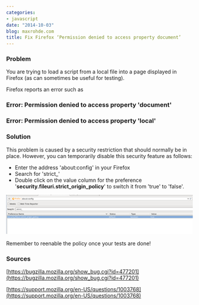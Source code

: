 ```yaml
---
categories:
- javascript
date: "2014-10-03"
blog: maxrohde.com
title: Fix Firefox ‘Permission denied to access property document’
---
```


### Problem

You are trying to load a script from a local file into a page displayed in Firefox (as can sometimes be useful for testing).

Firefox reports an error such as

### Error: Permission denied to access property 'document'

### Error: Permission denied to access property 'local'

### Solution

This problem is caused by a security restriction that should normally be in place. However, you can temporarily disable this security feature as follows:

- Enter the address 'about:config' in your Firefox
- Search for 'strict\_'
- Double click on the value column for the preference '**security.fileuri.strict_origin_policy**' to switch it from 'true' to 'false'.

![](images/100314_0502_fixfirefoxp1.png)

Remember to reenable the policy once your tests are done!

### Sources

[https://bugzilla.mozilla.org/show_bug.cgi?id=477201](https://bugzilla.mozilla.org/show_bug.cgi?id=477201)

[https://support.mozilla.org/en-US/questions/1003768](https://support.mozilla.org/en-US/questions/1003768)